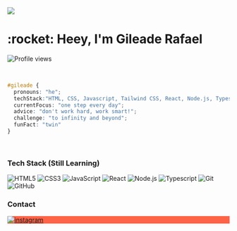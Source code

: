 <img src="https://64.media.tumblr.com/1e59432e5fe2d7942df39fdd0223d294/9ec5a9ae5ba9f7db-ae/s1280x1920/8f45c6df3adc9f1a74b58a275b587982b5de8abc.gif"/>
<h1 align="left">:rocket: Heey, I'm Gileade Rafael</h1>
<p align="left"> <img src="https://komarev.com/ghpvc/?username=gileaderafael&color=blueviolet&style=for-the-badge" alt="Profile views" /> </p>
<br>

```css
#gileade {
  pronouns: "he";
  techStack:"HTML, CSS, Javascript, Tailwind CSS, React, Node.js, Typescript, Git, Github"; // still learning
  currentFocus: "one step every day";
  advice: "don't work hard, work smart!";
  challenge: "to infinity and beyond";
  funFact: "twin"
}
```
<br>
<h3>Tech Stack (Still Learning)</h3>
<p align="left">
<img src="https://img.shields.io/static/v1?style=flat&logo=HTML5&label=%20&labelColor=252525&message=HTML5&color=E34F26" alt="HTML5"/>
<img src="https://img.shields.io/static/v1?style=flat&logo=CSS3&label=%20&labelColor=252525&message=CSS3&color=1572B6" alt="CSS3"/>
<img src="https://img.shields.io/static/v1?style=flat&logo=JavaScript&label=%20&labelColor=252525&message=JavaScript&color=F7DF1E" alt="JavaScript"/>
<imgsrc="https://img.shields.io/static/v1?style=flat&logo=Tailwind-CSS&label=%20&labelColor=252525&message=Tailwind%20CSS&color=06B6D4" alt="TailwindCSS"/>
<img src="https://img.shields.io/static/v1?style=flat&logo=React&label=%20&labelColor=252525&message=React&color=61DAFB" alt="React"/>
<img src="https://img.shields.io/static/v1?style=flat&logo=Node.js&label=%20&labelColor=252525&message=Node.js&color=339933" alt="Node.js"/>
<img  src="https://img.shields.io/static/v1?style=flat&logo=Typescript&label=%20&labelColor=252525&message=Typescript&color=3178C6" alt="Typescript"/>
<img src="https://img.shields.io/static/v1?style=flat&logo=Git&label=%20&labelColor=252525&message=Git&color=F05032" alt="Git"/>
<img src="https://img.shields.io/static/v1?style=flat&logo=GitHub&label=%20&labelColor=252525&message=GitHub&color=181717" alt="GitHub"/>
</p>

<h3>Contact</h3>
<p align="left" style="background-color:tomato;">
<a href="https://instagram.com/gileaderafael" target="_blank">
 <img align="center" src="https://img.shields.io/static/v1?style=flat&logo=Instagram&label=%20&labelColor=252525&message=Instagram&color=E4405F" alt="instagram"/>
</a>
</p>

